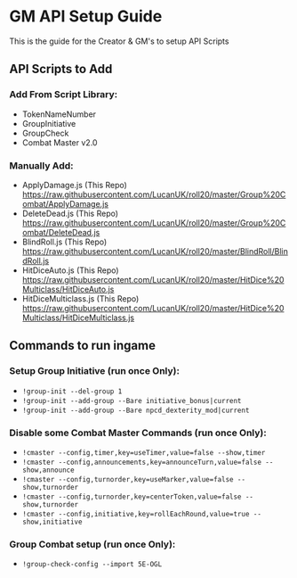 # GM API Setup Guide

This is the guide for the Creator & GM's to setup API Scripts

## API Scripts to Add

### Add From Script Library:
* TokenNameNumber
* GroupInitiative
* GroupCheck
* Combat Master v2.0

### Manually Add:
* ApplyDamage.js (This Repo) https://raw.githubusercontent.com/LucanUK/roll20/master/Group%20Combat/ApplyDamage.js
* DeleteDead.js (This Repo) https://raw.githubusercontent.com/LucanUK/roll20/master/Group%20Combat/DeleteDead.js
* BlindRoll.js (This Repo) https://raw.githubusercontent.com/LucanUK/roll20/master/BlindRoll/BlindRoll.js
* HitDiceAuto.js (This Repo) https://raw.githubusercontent.com/LucanUK/roll20/master/HitDice%20Multiclass/HitDiceAuto.js
* HitDiceMulticlass.js (This Repo) https://raw.githubusercontent.com/LucanUK/roll20/master/HitDice%20Multiclass/HitDiceMulticlass.js
## Commands to run ingame

### Setup Group Initiative (run once Only):

* ```!group-init --del-group 1```
* ```!group-init --add-group --Bare initiative_bonus|current```
* ```!group-init --add-group --Bare npcd_dexterity_mod|current```

### Disable some Combat Master Commands (run once Only):

* ```!cmaster --config,timer,key=useTimer,value=false --show,timer```
* ```!cmaster --config,announcements,key=announceTurn,value=false --show,announce```
* ```!cmaster --config,turnorder,key=useMarker,value=false --show,turnorder```
* ```!cmaster --config,turnorder,key=centerToken,value=false --show,turnorder```
* ```!cmaster --config,initiative,key=rollEachRound,value=true --show,initiative```

### Group Combat setup (run once Only):

* ```!group-check-config --import 5E-OGL```

